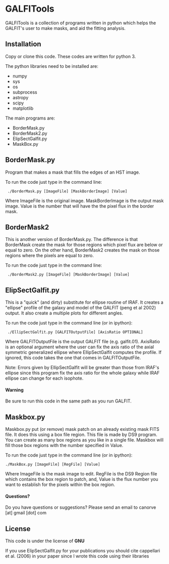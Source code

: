 # GALFITools


GALFITools is a collection of
programs written in python which helps
the GALFIT's user to make masks, and aid
the fitting analysis.

## Installation

Copy or clone this code. These codes are
written for python 3.

The python libraries need to be installed are:
- numpy
- sys
- os
- subprocess
- astropy
- scipy
- matplotlib


The main programs are:
- BorderMask.py
- BorderMask2.py
- ElipSectGalfit.py
- MaskBox.py


## BorderMask.py

Program that makes a mask that fills the
edges of an HST image.

To run the code just type in the command line:
```
 ./BorderMask.py [ImageFile] [MaskBorderImage] [Value]
```
Where ImageFile is the original image. MaskBorderImage is the output mask image. Value is the number that will have the the pixel flux in the border mask.



## BorderMask2

This is another version of BorderMask.py. The difference
is that BorderMask create the mask for those
regions which pixel flux are below or equal to zero.
On the other hand, BorderMask2 creates the mask on those regions where the pixels are equal to zero.

To run the code just type in the command line:
```
 ./BorderMask2.py [ImageFile] [MaskBorderImage] [Value]
```

## ElipSectGalfit.py

This is a "quick" (and dirty) substitute for ellipse routine of IRAF. It creates a "ellipse" profile of the galaxy and model of the GALFIT (peng et al 2002) output. It also create a multiple plots for different angles.  

To run the code just type in the command line (or in ipython):

```
 ./EllipSectGalfit.py [GALFITOutputFile] [AxisRatio OPTIONAL]
 ```

Where GALFITOutputFile is the output GALFIT file (e.g. galfit.01). AxisRatio is an optional argument where
the user can fix the axis ratio of the axial symmetric generalized ellipse where EllipSectGalfit computes the profile. If ignored, this code takes the one that
comes in GALFITOutputFile.  

Note: Errors given by EllipSectGalfit will be greater
than those from IRAF's ellipse since this program fix
the axis ratio for the whole galaxy while IRAF ellipse
can change for each isophote.


#### Warning
Be sure to run this code in the same path as you run GALFIT.


## Maskbox.py

Maskbox.py put (or remove) mask patch on
an already existing mask FITS file. It does this
using a box file region. This file is
made by DS9 program. You can create as many box regions
as you like in a single file. Maskbox will fill
those box regions with the number specified in Value.   

To run the code just type in the command line (or in ipython):

```
./MaskBox.py [ImageFile] [RegFile] [Value]
```
Where ImageFile is the mask image to edit. RegFile
is the DS9 Region file which contains the box region
to patch, and, Value is the flux number you want to
establish for the pixels within the box region.



#### Questions?
Do you have questions or suggestions?
Please send an email to canorve [at] gmail [dot] com

## License
This code is under the license of **GNU**

If you use ElipSectGalfit.py  for your
publications you should cite cappellari et al. (2006) in your paper since I wrote this code using their libraries
